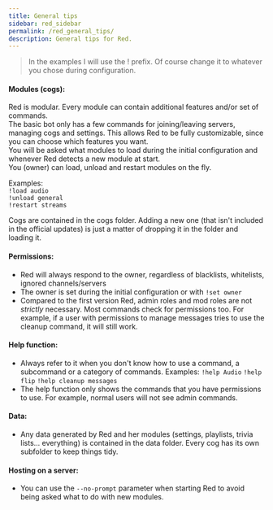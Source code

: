 ```yaml
---
title: General tips
sidebar: red_sidebar
permalink: /red_general_tips/
description: General tips for Red.
---
```


> In the examples I will use the ! prefix. Of course change it to whatever you chose during configuration.  

#### Modules (cogs):
Red is modular. Every module can contain additional features and/or set of commands.  
The basic bot only has a few commands for joining/leaving servers, managing cogs and settings. This allows Red to be fully customizable, since you can choose which features you want.  
You will be asked what modules to load during the initial configuration and whenever Red detects a new module at start.  
You (owner) can load, unload and restart modules on the fly.  

Examples:  
`!load audio`  
`!unload general`  
`!restart streams`  

Cogs are contained in the cogs folder. Adding a new one (that isn't included in the official updates) is just a matter of dropping it in the folder and loading it.

#### Permissions:
* Red will always respond to the owner, regardless of blacklists, whitelists, ignored channels/servers
* The owner is set during the initial configuration or with `!set owner`
* Compared to the first version Red, admin roles and mod roles are not *strictly* necessary. Most commands check for permissions too. For example, if a user with permissions to manage messages tries to use the cleanup command, it will still work.  

#### Help function:
* Always refer to it when you don't know how to use a command, a subcommand or a category of commands. Examples: `!help Audio` `!help flip` `!help cleanup messages`  
* The help function only shows the commands that you have permissions to use. For example, normal users will not see admin commands.  

#### Data:
* Any data generated by Red and her modules (settings, playlists, trivia lists... everything) is contained in the data folder. Every cog has its own subfolder to keep things tidy.  

#### Hosting on a server:
* You can use the `--no-prompt` parameter when starting Red to avoid being asked what to do with new modules.
